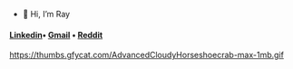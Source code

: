 - 👋 Hi, I’m Ray

<h4> 
<a href="https://www.linkedin.com/in/rayarruda/">Linkedin</a>• 
<a href="rayarruda9876@gmail.com">Gmail</a> •
<a href="https://www.reddit.com/user/rayjayway">Reddit</a> 
</h4>

https://thumbs.gfycat.com/AdvancedCloudyHorseshoecrab-max-1mb.gif

<!---
Rayjay-8/Rayjay-8 is a ✨ special ✨ repository because its `README.md` (this file) appears on your GitHub profile.
You can click the Preview link to take a look at your changes.
--->
